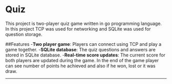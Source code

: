 # Quiz

This project is two-player quiz game written in go programming language. In this project TCP was used for networking and SQLite was used for question storage.

##Features
-**Two player game**: Players can connect using TCP and play a game together.
-**SQLite database**: The quiz questions and answers are stored in SQLite database.
-**Real-time score updates**: The current score for both players are updated during the game. In the end of the game player can see number of points he achieved and also if he won, lost or it was draw.
****
